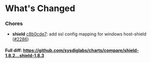 # What's Changed

### Chores
- **shield** [c8b0cde7](https://github.com/sysdiglabs/charts/commit/c8b0cde7b8d890050e23a94de383748f0533a23b): add ssl config mapping for windows host-shield ([#2286](https://github.com/sysdiglabs/charts/issues/2286))
#### Full diff: https://github.com/sysdiglabs/charts/compare/shield-1.8.2...shield-1.8.3
